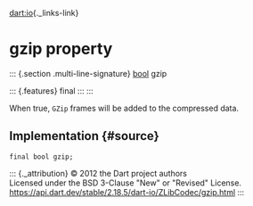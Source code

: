 [dart:io](../../dart-io/dart-io-library){._links-link}

gzip property
=============

::: {.section .multi-line-signature}
[bool](../../dart-core/bool-class) gzip

::: {.features}
final
:::
:::

When true, `GZip` frames will be added to the compressed data.

Implementation {#source}
--------------

``` {.language-dart data-language="dart"}
final bool gzip;
```

::: {._attribution}
© 2012 the Dart project authors\
Licensed under the BSD 3-Clause \"New\" or \"Revised\" License.\
<https://api.dart.dev/stable/2.18.5/dart-io/ZLibCodec/gzip.html>
:::

